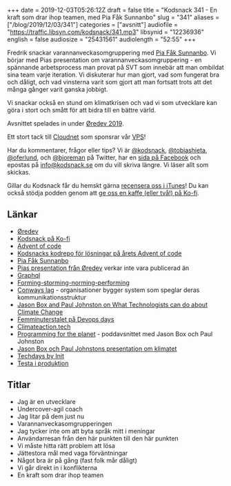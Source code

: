 +++
date = 2019-12-03T05:26:12Z
draft = false
title = "Kodsnack 341 - En kraft som drar ihop teamen, med Pia Fåk Sunnanbo"
slug = "341"
aliases = ["/blog/2019/12/03/341"]
categories = ["avsnitt"]
audiofile = "https://traffic.libsyn.com/kodsnack/341.mp3"
libsynid = "12236936"
english = false
audiosize = "25431561"
audiolength = "52:55"
+++

Fredrik snackar varannanveckasomgruppering med [Pia Fåk Sunnanbo](https://twitter.com/frusunnanbo). Vi börjar med Pias presentation om varannanveckasomgruppering - en spännande arbetsprocess man provat på SVT som innebär att man ombildat sina team varje iteration. Vi diskuterar hur man gjort, vad som fungerat bra och dåligt, och vad vinsterna varit som gjort att man fortsatt trots att det många gånger varit ganska jobbigt.

Vi snackar också en stund om klimatkrisen och vad vi som utvecklare kan göra i stort och smått för att bidra till en bättre värld.

Avsnittet spelades in under [Øredev 2019](https://oredev.org/).

Ett stort tack till [Cloudnet](http://www.cloudnet.se) som sponsrar vår [VPS](http://en.wikipedia.org/wiki/Virtual_private_server)!

Har du kommentarer, frågor eller tips? Vi är [@kodsnack](https://www.twitter.com/kodsnack), [@tobiashieta](https://www.twitter.com/tobiashieta), [@oferlund](https://www.twitter.com/oferlund), och [@bjoreman](https://www.twitter.com/bjoreman) på Twitter, har en [sida på Facebook](https://www.facebook.com/kodsnack) och epostas på [info@kodsnack.se](mailto:info@kodsnack.se) om du vill skriva längre. Vi läser allt som skickas.

Gillar du Kodsnack får du hemskt gärna [recensera oss i iTunes](http://itunes.apple.com/se/podcast/kodsnack/id561631498?l=en)! Du kan också stödja podden genom att <a href="https://ko-fi.com/kodsnack" rel="payment">ge oss en kaffe (eller två!) på Ko-fi</a>.

## Länkar ##
* [Øredev](https://oredev.org/)
* [Kodsnack på Ko-fi](https://ko-fi.com/kodsnack)
* [Advent of code](https://adventofcode.com/)
* [Kodsnacks kodrepo för lösningar på årets Advent of code](https://github.com/kodsnack/advent_of_code_2019)
* [Pia Fåk Sunnanbo](https://twitter.com/frusunnanbo)
* [Pias presentation från Øredev](https://oredev.org/sessions/every-other-week-reteaming-a-case-study) verkar inte vara publicerad än
* [Graphql](https://en.wikipedia.org/wiki/GraphQL)
* [Forming-storming-norming-performing](https://en.wikipedia.org/wiki/Tuckman%27s_stages_of_group_development)
* [Conways lag](https://en.wikipedia.org/wiki/Conway%27s_law) - organisationer bygger system som speglar deras kommunikationsstruktur
* [Jason Box and Paul Johnston on What Technologists can do about Climate Change](https://www.infoq.com/podcasts/technologists-initiative-on-climate/)
* [Femminuterstalet på Devops days](https://www.youtube.com/watch?v=yALo0FW3KIs)
* [Climateaction.tech](http://climateaction.tech/)
* [Programming for the planet](https://medium.com/bcgdv-engineering/programming-for-the-planet-df87f28e245b) - poddavsnittet med Jason Box och Paul Johnston
* [Jason Box och Paul Johnstons presentation om klimatet](https://www.infoq.com/presentations/vision-climate-change/)
* [Techdays by Init](https://www.meetup.com/Tech-Day-by-Init/)
* [Testa i produktion](https://www.youtube.com/watch?v=z-ATZTUgaAo)

## Titlar ##
* Jag är en utvecklare
* Undercover-agil coach
* Jag litar på dem just nu
* Varannanveckasomgrupperingen
* Jag tycker inte om att byta språk mitt i meningar
* Användarresan från den här punkten till den här punkten
* Vi måste hitta rätt problem att lösa
* Jättestora mål med vaga förväntningar
* Något bra är på gång (fast folk mår dåligt)
* Vi går direkt in i konflikterna
* En kraft som drar ihop teamen